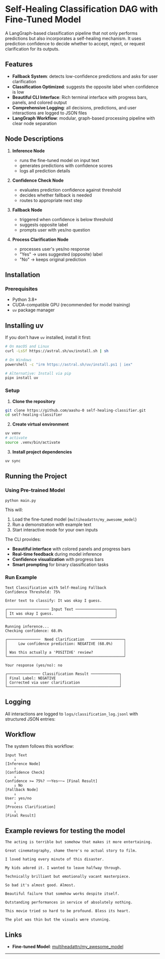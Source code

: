 # Self-Healing Classification DAG with Fine-Tuned Model

A LangGraph-based classification pipeline that not only performs predictions but also incorporates a self-healing mechanism. It uses prediction confidence to decide whether to accept, reject, or request clarification for its outputs. 

## Features

- **Fallback System**: detects low-confidence predictions and asks for user clarification
- **Classification Optimized**: suggests the opposite label when confidence is low
- **Beautiful CLI Interface**: Rich terminal interface with progress bars, panels, and colored output
- **Comprehensive Logging**: all decisions, predictions, and user interactions are logged to JSON files
- **LangGraph Workflow**: modular, graph-based processing pipeline with clear node separation


## Node Descriptions

1. **Inference Node**
   - runs the fine-tuned model on input text
   - generates predictions with confidence scores
   - logs all prediction details

2. **Confidence Check Node**
   - evaluates prediction confidence against threshold
   - decides whether fallback is needed
   - routes to appropriate next step

3. **Fallback Node**
   - triggered when confidence is below threshold
   - suggests opposite label
   - prompts user with yes/no question

4. **Process Clarification Node**
   - processes user's yes/no response
   - "Yes" → uses suggested (opposite) label
   - "No" → keeps original prediction

## Installation

### Prerequisites

- Python 3.8+
- CUDA-compatible GPU (recommended for model training)
- `uv` package manager

## Installing uv
If you don't have `uv` installed, install it first:
```bash
# On macOS and Linux
curl -LsSf https://astral.sh/uv/install.sh | sh

# On Windows
powershell -c "irm https://astral.sh/uv/install.ps1 | iex"

# Alternative: Install via pip
pipx install uv
```

### Setup

1. **Clone the repository**
```bash
git clone https://github.com/aashu-0 self-healing-classifier.git
cd self-healing-classifier
```

2. **Create virtual environment**
```bash
uv venv
# activate
source .venv/bin/activate
```

3. **Install project dependencies**
```bash
uv sync
```

## Running the Project

### Using Pre-trained Model

```bash
python main.py
```

This will:
1. Load the fine-tuned model (`multiheadattn/my_awesome_model`)
2. Run a demonstration with example text
3. Start interactive mode for your own inputs

The CLI provides:
- **Beautiful interface** with colored panels and progress bars
- **Real-time feedback** during model inference
- **Confidence visualization** with progress bars
- **Smart prompting** for binary classification tasks

### Run Example

```
Text Classification with Self-Healing Fallback
Confidence Threshold: 75%

Enter text to classify: It was okay I guess.

┌─────────────────── Input Text ──────────────────┐
│ It was okay I guess.                            │
└─────────────────────────────────────────────────┘

Running inference...
Checking confidence: 68.0%

┌───────────────  Need Clarification   ───────────────┐
│     Low confidence prediction: NEGATIVE (68.0%)     │
│                                                     │
│ Was this actually a 'POSITIVE' review?              │
└─────────────────────────────────────────────────────┘

Your response (yes/no): no

┌─────────────── Classification Result ─────────────┐
│ Final Label: NEGATIVE                             │
│ Corrected via user clarification                  │
└───────────────────────────────────────────────────┘
```

## Logging

All interactions are logged to `logs/classification_log.jsonl` with structured JSON entries:


## Workflow

The system follows this workflow:

```
Input Text
    ↓
[Inference Node]
    ↓
[Confidence Check]
    ↓
Confidence >= 75%? ──Yes──→ [Final Result]
    ↓ No
[Fallback Node]
    ↓
User: yes/no
    ↓
[Process Clarification]
    ↓
[Final Result]
```

## Example reviews for testing the model
```
The acting is terrible but somehow that makes it more entertaining.

Great cinematography, shame there's no actual story to film.

I loved hating every minute of this disaster.

My kids adored it. I wanted to leave halfway through.

Technically brilliant but emotionally vacant masterpiece.

So bad it's almost good. Almost.

Beautiful failure that somehow works despite itself.

Outstanding performances in service of absolutely nothing.

This movie tried so hard to be profound. Bless its heart.

The plot was thin but the visuals were stunning.
```

## Links

- **Fine-tuned Model**: [multiheadattn/my_awesome_model](https://huggingface.co/multiheadattn/my_awesome_model)

---